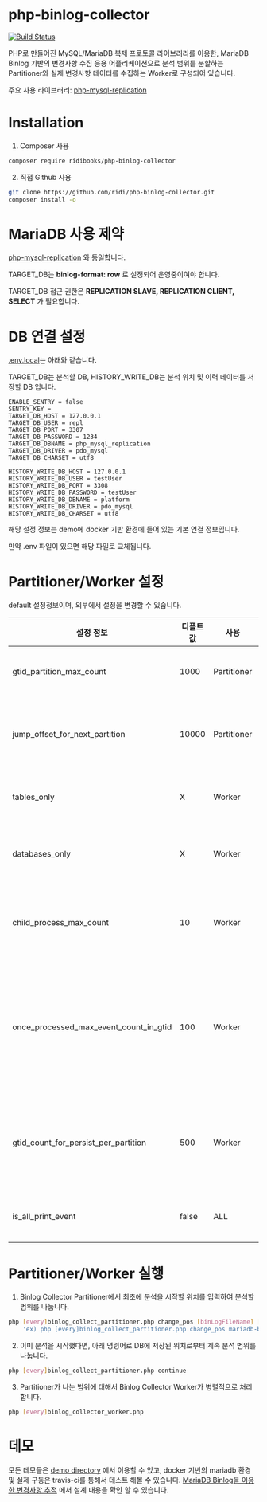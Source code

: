 php-binlog-collector
=========
[![Build Status](https://travis-ci.org/ridi/php-binlog-collector.svg?branch=master)](https://travis-ci.org/kobi97/php-binlog-collector)

PHP로 만들어진 MySQL/MariaDB 복제 프로토콜 라이브러리를 이용한, MariaDB Binlog 기반의 변경사항 수집 응용 어플리케이션으로 분석 범위를 분할하는 Partitioner와 실제 변경사항 데이터를 수집하는 Worker로 구성되어 있습니다.

주요 사용 라이브러리: [php-mysql-replication](https://github.com/krowinski/php-mysql-replication) 

Installation
=========

1. Composer 사용

```sh
composer require ridibooks/php-binlog-collector
```

2. 직접 Github 사용

```sh
git clone https://github.com/ridi/php-binlog-collector.git
composer install -o
```



MariaDB 사용 제약
=========

[php-mysql-replication](https://github.com/krowinski/php-mysql-replication) 와 동일합니다.

TARGET_DB는 **binlog-format: row** 로 설정되어 운영중이여야 합니다.

TARGET_DB 접근 권한은 **REPLICATION SLAVE, REPLICATION CLIENT, SELECT** 가 필요합니다.



# DB 연결 설정

[.env.local](https://github.com/ridi/php-binlog-collector/tree/master/demo/include/.env.local)는 아래와 같습니다. 

TARGET_DB는 분석할 DB, HISTORY_WRITE_DB는 분석 위치 및 이력 데이터를 저장할 DB 입니다.

```
ENABLE_SENTRY = false
SENTRY_KEY = 
TARGET_DB_HOST = 127.0.0.1
TARGET_DB_USER = repl
TARGET_DB_PORT = 3307
TARGET_DB_PASSWORD = 1234
TARGET_DB_DBNAME = php_mysql_replication
TARGET_DB_DRIVER = pdo_mysql
TARGET_DB_CHARSET = utf8

HISTORY_WRITE_DB_HOST = 127.0.0.1
HISTORY_WRITE_DB_USER = testUser
HISTORY_WRITE_DB_PORT = 3308
HISTORY_WRITE_DB_PASSWORD = testUser
HISTORY_WRITE_DB_DBNAME = platform
HISTORY_WRITE_DB_DRIVER = pdo_mysql
HISTORY_WRITE_DB_CHARSET = utf8
```

해당 설정 정보는 demo에 docker 기반 환경에 들어 있는 기본 연결 정보입니다.

만약 .env 파일이 있으면 해당 파일로 교체됩니다.



Partitioner/Worker 설정
=========
default 설정정보이며, 외부에서 설정을 변경할 수 있습니다.

| 설정 정보                                  | 디폴트 값 | 사용          | 설명                     |
| -------------------------------------- | ----- | ----------- | ---------------------- |
| gtid_partition_max_count               | 1000  | Partitioner | 파티션 최대 개수              |
| jump_offset_for_next_partition         | 10000 | Partitioner | 파티션을 나누기 위한 값          |
| tables_only                            | X     | Worker      | 타겟 테이블명들               |
| databases_only                         | X     | Worker      | 타겟 데이터베이스명들            |
| child_process_max_count                | 10    | Worker      | 동시에 실행할 워커 수           |
| once_processed_max_event_count_in_gtid | 100   | Worker      | 한 트랜잭션에 한 번에 저장할 이벤트 수 |
| gtid_count_for_persist_per_partition   | 500   | Worker      | 분석시 위치 갱신을 위한 Gtid 갯수  |
| is_all_print_event                     | false | ALL         | 디버깅 사용여부               |



Partitioner/Worker 실행
=========

1. Binlog Collector Partitioner에서 최초에 분석을 시작할 위치를 입력하여  분석할 범위를 나눕니다.
```sh
php [every]binlog_collect_partitioner.php change_pos [binLogFileName] [binLogPosition]
    'ex) php [every]binlog_collect_partitioner.php change_pos mariadb-bin.000003 36755'
```

2. 이미 분석을 시작했다면, 아래 명령어로 DB에 저장된 위치로부터 계속 분석 범위를 나눕니다.
```sh
php [every]binlog_collect_partitioner.php continue
```

3.  Partitioner가 나눈 범위에 대해서 Binlog Collector Worker가 병렬적으로 처리합니다.
```sh
php [every]binlog_collector_worker.php
```


데모
=========

모든 데모들은  [demo directory](https://github.com/ridi/php-binlog-collector/tree/master/demo) 에서 이용할 수 있고, docker 기반의 mariadb 환경 및 실제 구동은 travis-ci를 통해서 테스트 해볼 수 있습니다. 
[MariaDB Binlog을 이용한 변경사항 추적](https://www.ridicorp.com/blog/2017/10/30/binlog-collector) 에서 설계 내용을 확인 할 수 있습니다.
